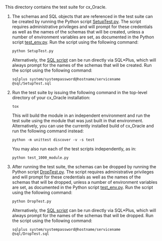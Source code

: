 This directory contains the test suite for cx_Oracle.

1.  The schemas and SQL objects that are referenced in the test suite can be
    created by running the Python script [SetupTest.py][1]. The script requires
    administrative privileges and will prompt for these credentials as well as
    the names of the schemas that will be created, unless a number of
    environment variables are set, as documented in the Python script
    [test_env.py][2]. Run the script using the following command:

        python SetupTest.py

    Alternatively, the [SQL script][3] can be run directly via SQL\*Plus, which
    will always prompt for the names of the schemas that will be created. Run
    the script using the following command:

        sqlplus system/systempassword@hostname/servicename @sql/SetupTest.sql

2.  Run the test suite by issuing the following command in the top-level
    directory of your cx_Oracle installation:

        tox

    This will build the module in an independent environment and run the test
    suite using the module that was just built in that environment.
    Alternatively, you can use the currently installed build of cx_Oracle and
    run the following command instead:

        python -m unittest discover -v -s test

    You may also run each of the test scripts independently, as in:

        python test_1000_module.py

3.  After running the test suite, the schemas can be dropped by running the
    Python script [DropTest.py][4]. The script requires administrative
    privileges and will prompt for these credentials as well as the names of
    the schemas that will be dropped, unless a number of environment variables
    are set, as documented in the Python script [test_env.py][2]. Run the
    script using the following command:

        python DropTest.py

    Alternatively, the [SQL script][5] can be run directly via SQL\*Plus, which
    will always prompt for the names of the schemas that will be dropped. Run
    the script using the following command:

        sqlplus system/systempassword@hostname/servicename @sql/DropTest.sql

[1]: https://github.com/oracle/python-cx_Oracle/blob/master/test/SetupTest.py
[2]: https://github.com/oracle/python-cx_Oracle/blob/master/test/test_env.py
[3]: https://github.com/oracle/python-cx_Oracle/blob/master/test/sql/SetupTest.sql
[4]: https://github.com/oracle/python-cx_Oracle/blob/master/test/DropTest.py
[5]: https://github.com/oracle/python-cx_Oracle/blob/master/test/sql/DropTest.sql
